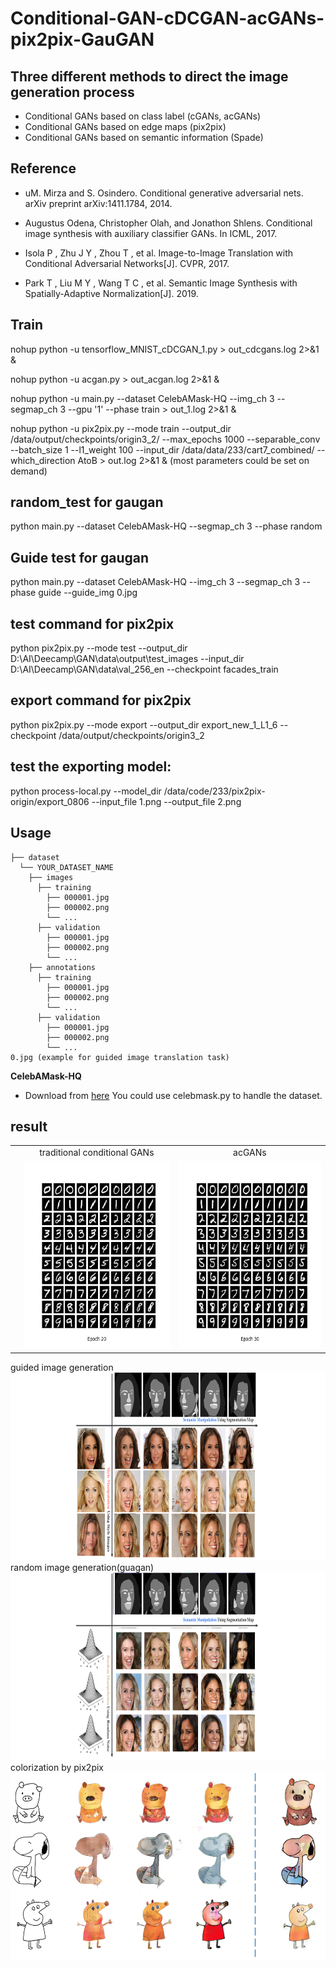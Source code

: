 # Conditional-GAN-cDCGAN-acGANs-pix2pix-GauGAN


## Three different methods to direct the image generation process
 - Conditional GANs based on class label (cGANs, acGANs)
 - Conditional GANs based on edge maps (pix2pix)
 - Conditional GANs based on semantic information (Spade)
 
 

## Reference

 - uM. Mirza and S. Osindero. Conditional generative adversarial nets. arXiv preprint arXiv:1411.1784, 2014.
   
 
 - Augustus Odena, Christopher Olah, and Jonathon Shlens. Conditional image synthesis with auxiliary classifier GANs. In ICML, 2017.
   
 - Isola P , Zhu J Y , Zhou T , et al. Image-to-Image Translation with Conditional Adversarial  Networks[J]. CVPR, 2017.
   
 - Park T , Liu M Y , Wang T C , et al. Semantic Image Synthesis with Spatially-Adaptive Normalization[J]. 2019.
   
   
   
## Train
nohup python -u tensorflow_MNIST_cDCGAN_1.py > out_cdcgans.log 2>&1 &

nohup python -u acgan.py > out_acgan.log 2>&1 &

nohup python -u main.py --dataset CelebAMask-HQ  --img_ch 3 --segmap_ch 3 --gpu '1' --phase train > out_1.log 2>&1 &

nohup python -u pix2pix.py --mode train --output_dir /data/output/checkpoints/origin3_2/   --max_epochs 1000 --separable_conv --batch_size 1 --l1_weight 100 --input_dir /data/data/233/cart7_combined/ --which_direction AtoB > out.log 2>&1 & (most parameters could be set on demand)
## random_test for gaugan
python main.py --dataset CelebAMask-HQ --segmap_ch 3 --phase random

## Guide test for gaugan
python main.py --dataset CelebAMask-HQ --img_ch 3 --segmap_ch 3 --phase guide --guide_img 0.jpg

## test command for pix2pix
python pix2pix.py --mode test --output_dir D:\AI\Deecamp\GAN\data\output\test_images --input_dir D:\AI\Deecamp\GAN\data\val_256_en --checkpoint facades_train

## export command for pix2pix
python pix2pix.py --mode export --output_dir export_new_1_L1_6 --checkpoint /data/output/checkpoints/origin3_2

## test the exporting model:
python process-local.py --model_dir /data/code/233/pix2pix-origin/export_0806 --input_file 1.png --output_file 2.png


## Usage
```
├── dataset
  └── YOUR_DATASET_NAME
    ├── images
      ├── training
        ├── 000001.jpg
        ├── 000002.png
        └── ...
      ├── validation
        ├── 000001.jpg
        ├── 000002.png
        └── ...
    ├── annotations
      ├── training
        ├── 000001.jpg
        ├── 000002.png
        └── ...
      ├── validation
        ├── 000001.jpg
        ├── 000002.png
        └── ...
0.jpg (example for guided image translation task)

```

**CelebAMask-HQ**
* Download from [here](https://github.com/switchablenorms/CelebAMask-HQ)
You could use celebmask.py to handle the dataset.


## result

<table align='center'>
<tr align='center'>
<td> </td>
<td> traditional conditional GANs </td>
<td> acGANs </td>
</tr>
<tr align='center'>
<td></td>
<td><img src = 'result/2_20.png' height = '300px'>
<td><img src = 'result/MNIST_ACGAN_30.png' height = '300px'>
</tr>
</table>
<tr align='center'>
<td></td>
guided image generation
<td><img src = 'result/women_guide_hinge.png' height = '300px'>
random image generation(guagan)
<td><img src = 'result/women_random_hinge.png' height = '300px'>
colorization by pix2pix
<td><img src = 'result/pix2pix.png' height = '300px'>
</tr>






